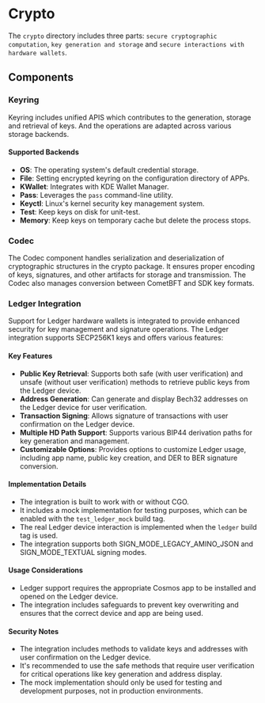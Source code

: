 # Crypto

The `crypto` directory includes three parts: `secure cryptographic computation`, `key generation and storage` and `secure interactions with hardware wallets`.

## Components

### Keyring

Keyring includes unified APIS which contributes to the generation, storage and retrieval of keys. And the operations are adapted across various storage backends.

#### Supported Backends

* **OS**: The operating system's default credential storage.
* **File**: Setting encrypted keyring on the configuration directory of APPs.
* **KWallet**: Integrates with KDE Wallet Manager.
* **Pass**: Leverages the `pass` command-line utility.
* **Keyctl**: Linux's kernel security key management system.
* **Test**: Keep keys on disk for unit-test.
* **Memory**: Keep keys on temporary cache but delete the process stops.

### Codec

The Codec component handles serialization and deserialization of cryptographic structures in the crypto package. It ensures proper encoding of keys, signatures, and other artifacts for storage and transmission. The Codec also manages conversion between CometBFT and SDK key formats.

### Ledger Integration

Support for Ledger hardware wallets is integrated to provide enhanced security for key management and signature operations. The Ledger integration supports SECP256K1 keys and offers various features:

#### Key Features

* **Public Key Retrieval**: Supports both safe (with user verification) and unsafe (without user verification) methods to retrieve public keys from the Ledger device.
* **Address Generation**: Can generate and display Bech32 addresses on the Ledger device for user verification.
* **Transaction Signing**: Allows signature of transactions with user confirmation on the Ledger device.
* **Multiple HD Path Support**: Supports various BIP44 derivation paths for key generation and management.
* **Customizable Options**: Provides options to customize Ledger usage, including app name, public key creation, and DER to BER signature conversion.

#### Implementation Details

* The integration is built to work with or without CGO.
* It includes a mock implementation for testing purposes, which can be enabled with the `test_ledger_mock` build tag.
* The real Ledger device interaction is implemented when the `ledger` build tag is used.
* The integration supports both SIGN_MODE_LEGACY_AMINO_JSON and SIGN_MODE_TEXTUAL signing modes.

#### Usage Considerations

* Ledger support requires the appropriate Cosmos app to be installed and opened on the Ledger device.
* The integration includes safeguards to prevent key overwriting and ensures that the correct device and app are being used.

#### Security Notes

* The integration includes methods to validate keys and addresses with user confirmation on the Ledger device.
* It's recommended to use the safe methods that require user verification for critical operations like key generation and address display.
* The mock implementation should only be used for testing and development purposes, not in production environments.